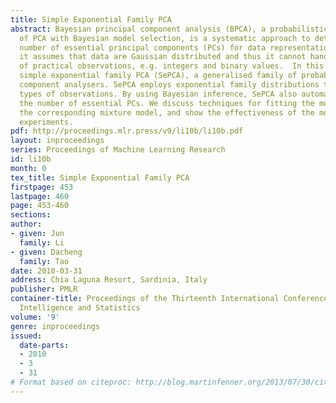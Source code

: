 ```yaml
---
title: Simple Exponential Family PCA
abstract: Bayesian principal component analysis (BPCA), a probabilistic reformulation
  of PCA with Bayesian model selection, is a systematic approach to determining the
  number of essential principal components (PCs) for data representation.  However,
  it assumes that data are Gaussian distributed and thus it cannot handle all types
  of practical observations, e.g. integers and binary values.  In this paper, we propose
  simple exponential family PCA (SePCA), a generalised family of probabilistic principal
  component analysers. SePCA employs exponential family distributions to handle general
  types of observations. By using Bayesian inference, SePCA also automatically discovers
  the number of essential PCs. We discuss techniques for fitting the model, develop
  the corresponding mixture model, and show the effectiveness of the model based on
  experiments.
pdf: http://proceedings.mlr.press/v9/li10b/li10b.pdf
layout: inproceedings
series: Proceedings of Machine Learning Research
id: li10b
month: 0
tex_title: Simple Exponential Family PCA
firstpage: 453
lastpage: 460
page: 453-460
sections: 
author:
- given: Jun
  family: Li
- given: Dacheng
  family: Tao
date: 2010-03-31
address: Chia Laguna Resort, Sardinia, Italy
publisher: PMLR
container-title: Proceedings of the Thirteenth International Conference on Artificial
  Intelligence and Statistics
volume: '9'
genre: inproceedings
issued:
  date-parts:
  - 2010
  - 3
  - 31
# Format based on citeproc: http://blog.martinfenner.org/2013/07/30/citeproc-yaml-for-bibliographies/
---
```

